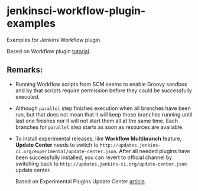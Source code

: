 # jenkinsci-workflow-plugin-examples
Examples for Jenkins Workflow plugin

Based on Workflow plugin [tutorial](https://github.com/jenkinsci/workflow-plugin/blob/master/TUTORIAL.md). 

Remarks:
---
- Running Workflow scripts from SCM seems to enable Groovy sandbox and by that 
  scripts require permission before they could be successfully executed.

- Although `parallel` step finishes execution when all branches have been run, but
  that does not mean that it will keep those branches running until last one 
  finishes nor it will not start them all at the same time. 
  Each branches for `parallel` step starts as soon as resources are available.  

- To install experimental releases, like **Workflow Multibranch** feature, 
  **Update Center** needs to switch to `http://updates.jenkins-ci.org/experimental/update-center.json`.
  After all needed plugins have been successfully installed, you can revert to 
  official channel by switching back to `http://updates.jenkins-ci.org/update-center.json` update center.

  Based on Experimental Plugins Update Center [article](http://jenkins-ci.org/content/experimental-plugins-update-center).
